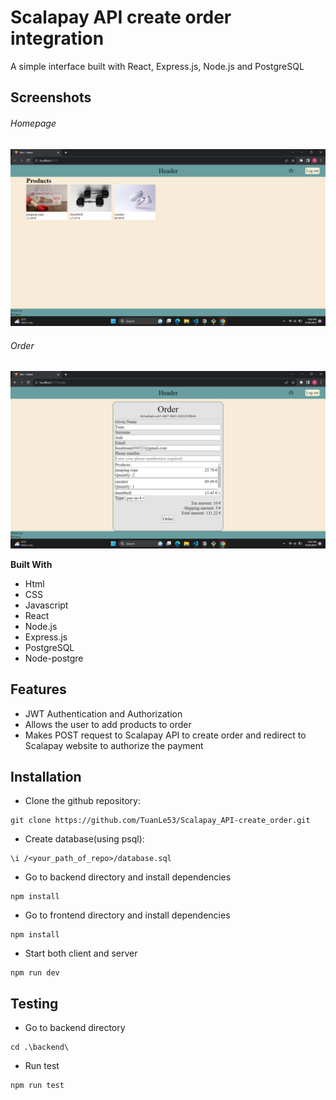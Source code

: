 # Scalapay API create order integration
A simple interface built with React, Express.js, Node.js and PostgreSQL


## Screenshots

###### Homepage
![Image of homepage](https://github.com/TuanLe53/Scalapay_API-create_order/blob/main/screenshots/Screenshot%20(73).png)

###### Order
![Image of order](https://github.com/TuanLe53/Scalapay_API-create_order/blob/main/screenshots/Screenshot%20(74).png)


**Built With**

- Html
- CSS
- Javascript
- React
- Node.js
- Express.js
- PostgreSQL
- Node-postgre


## Features
- JWT Authentication and Authorization
- Allows the user to add products to order
- Makes POST request to Scalapay API to create order and redirect to Scalapay website to authorize the payment

## Installation

- Clone the github repository:

```
git clone https://github.com/TuanLe53/Scalapay_API-create_order.git
```

- Create database(using psql):

```
\i /<your_path_of_repo>/database.sql
```

- Go to backend directory and install dependencies

```
npm install
```

- Go to frontend directory and install dependencies

```
npm install
```

- Start both client and server

```
npm run dev
```

## Testing
- Go to backend directory

```
cd .\backend\
```

- Run test

```
npm run test
```



